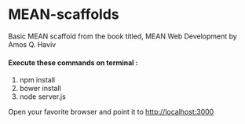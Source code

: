 # MEAN-scaffolds
Basic MEAN scaffold from the book titled, MEAN Web Development by Amos Q. Haviv

<h4>Execute these commands on terminal :</h4>
<ol>
<li> npm install </li>
<li> bower install </li>
<li> node server.js </li>
</ol>

Open your favorite browser and point it to <a href="http://localhost:3000">http://localhost:3000</a>



